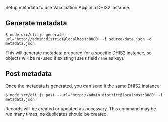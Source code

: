 Setup metadata to use Vaccination App in a DHIS2 instance.

## Generate metadata

```
$ node src/cli.js generate --url='http://admin:district@localhost:8080' -i source-data.json -o metadata.json
```

This will generate metadata prepared for a specific DHIS2 instance, so objects will be re-used if existing (uses field `name` as key).

## Post metadata

Once the metadata is generated, you can send it the same DHIS2 instance:

```
$ node src/cli.js post --url='http://admin:district@localhost:8080' -i metadata.json
```

Records will be created or updated as necessary. This command may be run many times, no duplicates should be created.